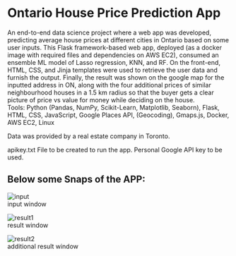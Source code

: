 <h1>Ontario House Price Prediction App</h1>                                                                                                                     
<p>An end-to-end data science project where a web app was developed, predicting average house prices at different cities in Ontario based on some user inputs. This Flask framework-based web app, deployed (as a docker image with required files and dependencies on AWS EC2), consumed an ensemble ML model of Lasso regression, KNN, and RF. On the front-end, HTML, CSS, and Jinja templates were used to retrieve the user data and furnish the output. Finally, the result was shown on the google map for the inputted address in ON, along with the four additional prices of similar neighbourhood houses in a 1.5 km radius so that the buyer gets a clear picture of price vs value for money while deciding on the house.<br>
Tools: Python (Pandas, NumPy, Scikit-Learn, Matplotlib, Seaborn), Flask, HTML, CSS, JavaScript, Google Places API, (Geocoding), Gmaps.js, Docker, AWS EC2, Linux

Data was provided by a real estate company in Toronto.

apikey.txt File to be created to run the app. Personal Google API key to be used.</p>

<h2>Below some Snaps of the APP:</h2>

![input](/Machine%20Learning%20Repo/Python/ON%20House%20Price%20Prediction%20Web%20App/App%20Image/img1.JPG)
<br>input window


![result1](/Machine%20Learning%20Repo/Python/ON%20House%20Price%20Prediction%20Web%20App/App%20Image/img2.JPG)
<br>result window


![result2](/Machine%20Learning%20Repo/Python/ON%20House%20Price%20Prediction%20Web%20App/App%20Image/img3.JPG)
<br>additional result window



